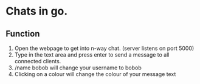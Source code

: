 # Chats in go.

## Function
1. Open the webpage to get into n-way chat. (server listens on port 5000)
2. Type in the text area and press enter to send a message to all connected clients.
3. /name bobob will change your username to bobob
4. Clicking on a colour will change the colour of your message text